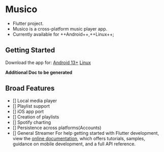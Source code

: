 # Musico

- Flutter project.
- Musico is a cross-platform music player app.
- Currently available for ++Android++,++Linux++;

## Getting Started

Download the app for:
[Android 13+](blob/musico/build/)
[Linux](blob/musico/build/)

**Additional Doc to be generated**

## Broad Features
- [] Local media player
- [] Playlist support
- [] iOS app port
- [] Creation of playlists
- [] Spotify charting
- [] Persistence across platforms(Accounts)
- [] General Streamer
For help getting started with Flutter development, view the
[online documentation](https://docs.flutter.dev/), which offers tutorials,
samples, guidance on mobile development, and a full API reference.
